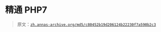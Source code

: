 # 精通 PHP7

> 原文：[`zh.annas-archive.org/md5/c80452b19d206124b22230f7a590b2c3`](https://zh.annas-archive.org/md5/c80452b19d206124b22230f7a590b2c3)